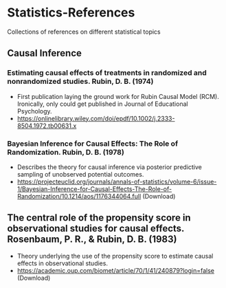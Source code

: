 # Statistics-References
Collections of references on different statistical topics

## Causal Inference 

### Estimating causal effects of treatments in randomized and nonrandomized studies. Rubin, D. B. (1974)
- First publication laying the ground work for Rubin Causal Model (RCM). Ironically, only could get published in Journal of Educational Psychology.
- https://onlinelibrary.wiley.com/doi/epdf/10.1002/j.2333-8504.1972.tb00631.x

### Bayesian Inference for Causal Effects: The Role of Randomization. Rubin, D. B. (1978)
- Describes the theory for causal inference via posterior predictive sampling of unobserved potential outcomes.
- https://projecteuclid.org/journals/annals-of-statistics/volume-6/issue-1/Bayesian-Inference-for-Causal-Effects-The-Role-of-Randomization/10.1214/aos/1176344064.full (Download)

## The central role of the propensity score in observational studies for causal effects. Rosenbaum, P. R., & Rubin, D. B. (1983)
- Theory underlying the use of the propensity score to estimate causal effects in observational studies. 
- https://academic.oup.com/biomet/article/70/1/41/240879?login=false (Download)
